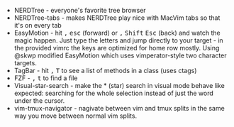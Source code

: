 * NERDTree - everyone's favorite tree browser
* NERDTree-tabs - makes NERDTree play nice with MacVim tabs so that it's on every tab
* EasyMotion - hit <kbd>,</kbd> <kbd>esc</kbd> (forward) or <kbd>,</kbd> <kbd>Shift</kbd> <kbd>Esc</kbd> (back) and watch the magic happen. Just type the letters and jump directly to your target - in the provided vimrc the keys are optimized for home row mostly. Using @skwp modified EasyMotion which uses vimperator-style two character targets.
* TagBar - hit <kbd>,</kbd> <kbd>T</kbd> to see a list of methods in a class (uses ctags)
* FZF - <kbd>,</kbd> <kbd>t</kbd> to find a file
* Visual-star-search - make the <kdb>*</kdb> (star) search in visual mode behave like expected: searching for the whole selection instead of just the word under the cursor.
* vim-tmux-navigator - nagivate between vim and tmux splits in the same way you move between normal vim splits.
